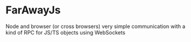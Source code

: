 # FarAwayJs
Node and browser (or cross browsers) very simple communication with a kind of RPC for JS/TS objects using WebSockets
